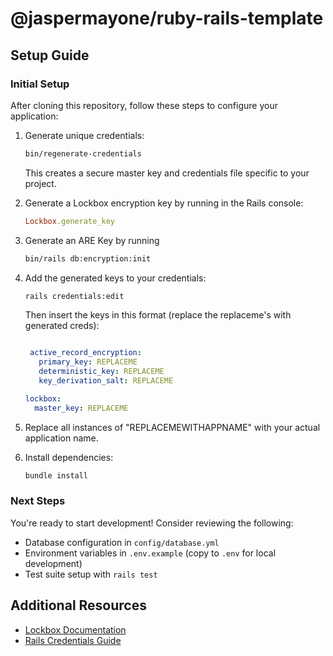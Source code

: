 # @jaspermayone/ruby-rails-template

## Setup Guide

### Initial Setup

After cloning this repository, follow these steps to configure your application:

1. Generate unique credentials:

   ```bash
   bin/regenerate-credentials
   ```

   This creates a secure master key and credentials file specific to your project.

2. Generate a Lockbox encryption key by running in the Rails console:

   ```ruby
   Lockbox.generate_key
   ```
   
3. Generate an ARE Key by running
    ```bash
    bin/rails db:encryption:init
    ```

4. Add the generated keys to your credentials:

   ```bash
   rails credentials:edit
   ```

   Then insert the keys in this format (replace the replaceme's with generated creds):

   ```yaml

    active_record_encryption:
      primary_key: REPLACEME
      deterministic_key: REPLACEME
      key_derivation_salt: REPLACEME

   lockbox:
     master_key: REPLACEME
   ```

5. Replace all instances of "REPLACEMEWITHAPPNAME" with your actual application name.

6. Install dependencies:

   ```bash
   bundle install
   ```

### Next Steps

You're ready to start development! Consider reviewing the following:

- Database configuration in `config/database.yml`
- Environment variables in `.env.example` (copy to `.env` for local development)
- Test suite setup with `rails test`

## Additional Resources

- [Lockbox Documentation](https://github.com/ankane/lockbox)
- [Rails Credentials Guide](https://guides.rubyonrails.org/security.html#custom-credentials)
